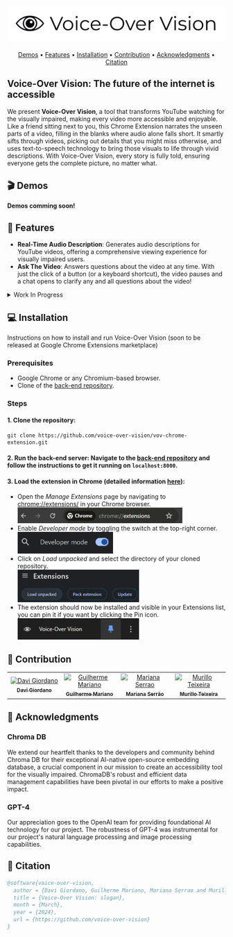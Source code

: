 <div align="center" style="margin-bottom:20px">
    <img src="./assets/readme/logo_banner.png"/>
</div>

<p align="center">
 <a href="#🎬-demos">Demos</a> •
 <a href="#🚀-features">Features</a> •
 <a href="#💻-installation">Installation</a> •
 <a href="#🌟-contribution">Contribution</a> • 
 <a href="#💎-acknowledgments">Acknowledgments</a> • 
 <a href="#📄-citation">Citation</a>
</p>

## Voice-Over Vision: The future of the internet is accessible
We present **Voice-Over Vision**, a tool that transforms YouTube watching for the visually impaired, making every video more accessible and enjoyable. Like a friend sitting next to you, this Chrome Extension narrates the unseen parts of a video, filling in the blanks where audio alone falls short. It smartly sifts through videos, picking out details that you might miss otherwise, and uses text-to-speech technology to bring those visuals to life through vivid descriptions. With Voice-Over Vision, every story is fully told, ensuring everyone gets the complete picture, no matter what.

## 🎬 Demos

**Demos comming soon!**

## 🚀 Features

- **Real-Time Audio Description**: Generates audio descriptions for YouTube videos, offering a comprehensive viewing experience for visually impaired users.
- **Ask The Video**: Answers questions about the video at any time. With just the click of a button (or a keyboard shortcut), the video pauses and a chat opens to clarify any and all questions about the video!

<details>
<summary>Work In Progress</summary>

* [ ] **Customizable Speech Parameters**: Adjust voice selection, speech rate, and volume to tailor the audio descriptions to your preferences.
* [ ] **Detail Level Settings**: Choose the level of detail for descriptions, from basic overviews to in-depth analysis of physical appearances and emotions.
* [ ] **Interruption Frequency Control**: Select how often you'd like the video's original audio to be interrupted with descriptions, ensuring a balanced experience.
  </details>

## 💻 Installation

Instructions on how to install and run Voice-Over Vision (soon to be released at Google Chrome Extensions marketplace)

### Prerequisites

- Google Chrome or any Chromium-based browser.
- Clone of the [back-end repository](https://github.com/voice-over-vision/vov-backend).

### Steps

#### 1. **Clone the repository**: 
```
git clone https://github.com/voice-over-vision/vov-chrome-extension.git
```
   
#### 2. **Run the back-end server**: Navigate to the [back-end repository](https://github.com/guilherme-francisco/winter_hackaton_backend) and follow the instructions to get it running on `localhost:8000`.
   
#### 3. **Load the extension in Chrome** (detailed information [here](https://developer.chrome.com/docs/extensions/get-started/tutorial/hello-world#load-unpacked)):
   - Open the _Manage Extensions_ page by navigating to [chrome://extensions/](chrome://extensions/) in your Chrome browser.
  </br><img src="./assets/readme/chrome_ext_domain.png" style="margin:15 0;" width="380px"/>
   - Enable _Developer mode_ by toggling the switch at the top-right corner.
  </br><img src="./assets/readme/chrome_dev_mode.png" style="margin:15 0;" width="220px"/>
   - Click on _Load unpacked_ and select the directory of your cloned repository.
  </br><img src="./assets/readme/chrome_load_ext.png" style="margin:15 0;" width="280px"/>
   - The extension should now be installed and visible in your Extensions list, you can pin it if you want by clicking the Pin icon.
  </br><img src="./assets/readme/chrome_pin_ext.png" style="margin:15 0;" width="280px"/>

## 🌟 Contribution

<table>
  <tbody>
    <tr>
      <td align="center" width=15%>
        <a href="https://github.com/DaviGiordano">
          <img src="https://github.com/DaviGiordano.png" width="100%;" style="max-width:150px" alt="Davi Giordano"/>
          </br>
          <sub><b>Davi Giordano</b></sub>
        </a>
        <br />
      </td>
      <td align="center" width=15%>
        <a href="https://github.com/guilherme-francisco">
          <img src="https://github.com/guilherme-francisco.png" width="100%;" style="max-width:150px"alt="Guilherme Mariano"/>
          <br />
          <sub><b>Guilherme Mariano</b></sub>
        </a>
        <br />
      </td>
      <td align="center" width=15%>
        <a href="https://github.com/marianaserrao">
          <img src="https://github.com/marianaserrao.png" width="100%;" style="max-width:150px" alt="Mariana Serrao"/>
          <br />
          <sub><b>Mariana Serrão</b></sub>
        </a>
        <br />
      </td>
      <td align="center" width=15%>
        <a href="https://github.com/murillo-teixeira">
          <img src="https://github.com/murillo-teixeira.png" width="100%;" style="max-width:150px" alt="Murillo Teixeira"/>
          <br />
          <sub><b>Murillo Teixeira</b></sub>
        </a>
        <br />
      </td>
    </tr>
  </tbody>
</table>

## 💎 Acknowledgments

### Chroma DB
We extend our heartfelt thanks to the developers and community behind Chroma DB for their exceptional AI-native open-source embedding database, a crucial component in our mission to create an accessibility tool for the visually impaired. ChromaDB's robust and efficient data management capabilities have been pivotal in our efforts to make a positive impact.

### GPT-4
Our appreciation goes to the OpenAI team for providing foundational AI technology for our project. The robustness of GPT-4 was instrumental for our project's natural language processing and image processing capabilities.

## 📄 Citation

```bibtex
@software{voice-over-vision,
  author = {Davi Giordano, Guilherme Mariano, Mariana Serrao and Murillo Teixeira},
  title = {Voice-Over Vision: slogan},
  month = {March},
  year = {2024},
  url = {https://github.com/voice-over-vision}
}
```